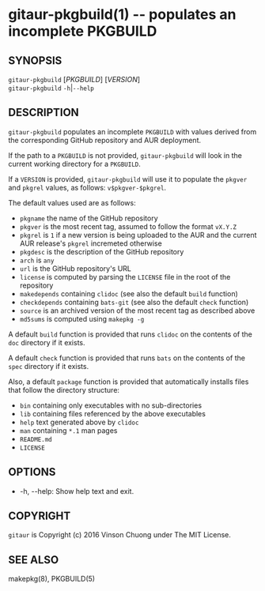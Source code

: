 # gitaur-pkgbuild(1) -- populates an incomplete PKGBUILD

## SYNOPSIS
`gitaur-pkgbuild` [_PKGBUILD_] [_VERSION_]<br>
`gitaur-pkgbuild` `-h`|`--help`<br>

## DESCRIPTION
`gitaur-pkgbuild` populates an incomplete `PKGBUILD` with values derived from
the corresponding GitHub repository and AUR deployment.

If the path to a `PKGBUILD` is not provided, `gitaur-pkgbuild` will look in the
current working directory for a `PKGBUILD`.

If a `VERSION` is provided, `gitaur-pkgbuild` will use it to populate the
`pkgver` and `pkgrel` values, as follows: `v$pkgver-$pkgrel`.

The default values used are as follows:

* `pkgname` the name of the GitHub repository
* `pkgver` is the most recent tag, assumed to follow the format `vX.Y.Z`
* `pkgrel` is `1` if a new version is being uploaded to the AUR and the
  current AUR release's `pkgrel` incremeted otherwise
* `pkgdesc` is the description of the GitHub repository
* `arch` is `any`
* `url` is the GitHub repository's URL
* `license` is computed by parsing the `LICENSE` file in the root of the
  repository
* `makedepends` containing `clidoc` (see also the default `build` function)
* `checkdepends` containing `bats-git` (see also the default `check` function)
* `source` is an archived version of the most recent tag as described above
* `md5sums` is computed using `makepkg -g`

A default `build` function is provided that runs `clidoc` on the
contents of the `doc` directory if it exists.

A default `check` function is provided that runs `bats` on the
contents of the `spec` directory if it exists.

Also, a default `package` function is provided that automatically installs
files that follow the directory structure:

* `bin` containing only executables with no sub-directories
* `lib` containing files referenced by the above executables
* `help` text generated above by `clidoc`
* `man` containing `*.1` man pages
* `README.md`
* `LICENSE`

## OPTIONS
* -h, --help:
  Show help text and exit.

## COPYRIGHT
`gitaur` is Copyright (c) 2016 Vinson Chuong under The MIT License.

## SEE ALSO
makepkg(8), PKGBUILD(5)
